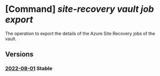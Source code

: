# [Command] _site-recovery vault job export_

The operation to export the details of the Azure Site Recovery jobs of the vault.

## Versions

### [2022-08-01](/Resources/mgmt-plane/L3N1YnNjcmlwdGlvbnMve30vcmVzb3VyY2Vncm91cHMve30vcHJvdmlkZXJzL21pY3Jvc29mdC5yZWNvdmVyeXNlcnZpY2VzL3ZhdWx0cy97fS9yZXBsaWNhdGlvbmpvYnMvZXhwb3J0/2022-08-01.xml) **Stable**

<!-- mgmt-plane /subscriptions/{}/resourcegroups/{}/providers/microsoft.recoveryservices/vaults/{}/replicationjobs/export 2022-08-01 -->
